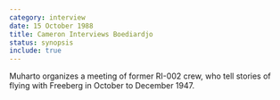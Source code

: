 ```yaml
---
category: interview
date: 15 October 1988
title: Cameron Interviews Boediardjo
status: synopsis
include: true
---
```



Muharto organizes a meeting of former RI-002 crew, who tell stories of flying with Freeberg in October to December 1947. 
